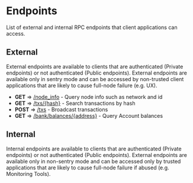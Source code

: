 # Endpoints

List of external and internal RPC endpoints that client applications can access.

## External

External endpoints are available to clients that are authenticated (Private endpoints) or not authenticated (Public endpoints). External endpoints are available only in sentry mode and can be accessed by non-trusted client applications that are likely to cause full-node failure (e.g. UX).

* **GET** => [/node_info](status.md#node-info) - Query node info such as network and id
* **GET** => [/txs/{hash}](txs.md#GET) - Search transactions by hash
* **POST** => [/txs](txs.md#POST) - Broadcast transactions
* **GET** => [/bank/balances/{address}](bank.md) - Query Account balances 

## Internal

Internal endpoints are available to clients that are authenticated (Private endpoints) or not authenticated (Public endpoints). External endpoints are available only in non-sentry mode and can be accessed only by trusted applications that are likely to cause full-node failure if abused (e.g. Monitoring Tools).


